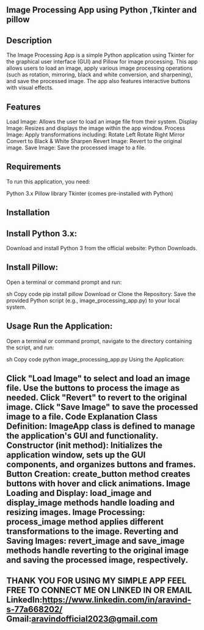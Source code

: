 
Image Processing App using Python ,Tkinter and pillow
-----------------------------------------------------
Description
------------
The Image Processing App is a simple Python application using Tkinter for the graphical user interface (GUI) and Pillow for image processing.
This app allows users to load an image, apply various image processing operations (such as rotation, mirroring, black and white conversion, and sharpening), and
save the processed image. The app also features interactive buttons with visual effects.

Features
--------
Load Image: Allows the user to load an image file from their system.
Display Image: Resizes and displays the image within the app window.
Process Image: Apply transformations including:
Rotate Left
Rotate Right
Mirror
Convert to Black & White
Sharpen
Revert Image: Revert to the original image.
Save Image: Save the processed image to a file.

Requirements
------------
To run this application, you need:

Python 3.x
Pillow library
Tkinter (comes pre-installed with Python)

Installation
------------
Install Python 3.x:
--------------------
Download and install Python 3 from the official website: Python Downloads.

Install Pillow:
----------------
Open a terminal or command prompt and run:

sh
Copy code
pip install pillow
Download or Clone the Repository:
Save the provided Python script (e.g., image_processing_app.py) to your local system.

Usage
Run the Application:
--------------------
Open a terminal or command prompt, navigate to the directory containing the script, and run:

sh
Copy code
python image_processing_app.py
Using the Application:

Click "Load Image" to select and load an image file.
Use the buttons to process the image as needed.
Click "Revert" to revert to the original image.
Click "Save Image" to save the processed image to a file.
Code Explanation
Class Definition: ImageApp class is defined to manage the application's GUI and functionality.
Constructor (__init__ method): Initializes the application window, sets up the GUI components, and organizes buttons and frames.
Button Creation: create_button method creates buttons with hover and click animations.
Image Loading and Display: load_image and display_image methods handle loading and resizing images.
Image Processing: process_image method applies different transformations to the image.
Reverting and Saving Images: revert_image and save_image methods handle reverting to the original image and saving the processed image, respectively.
------------------------------------------------------------------------------------------------------------------------------------------------------
THANK YOU FOR USING MY SIMPLE APP FEEL FREE TO CONNECT ME ON LINKED IN OR EMAIL 
LinkedIn:https://www.linkedin.com/in/aravind-s-77a668202/
Gmail:aravindofficial2023@gmail.com
-------------------------------------------------------------------------------------------------------------------------------------------------------

